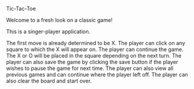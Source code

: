 Tic-Tac-Toe

Welcome to a fresh look on a classic game! 

This is a singer-player application.

The first move is already determined to be X.
The player can click on any square to which the X will appear on. 
The player can continue the game. The X or O will be placed in the square depending on the next turn.
The player can also save the game by clicking the save button if the player wishes to pause the game for next time.
The player can also view all previous games and can continue where the player left off.
The player can also clear the board and start over.
